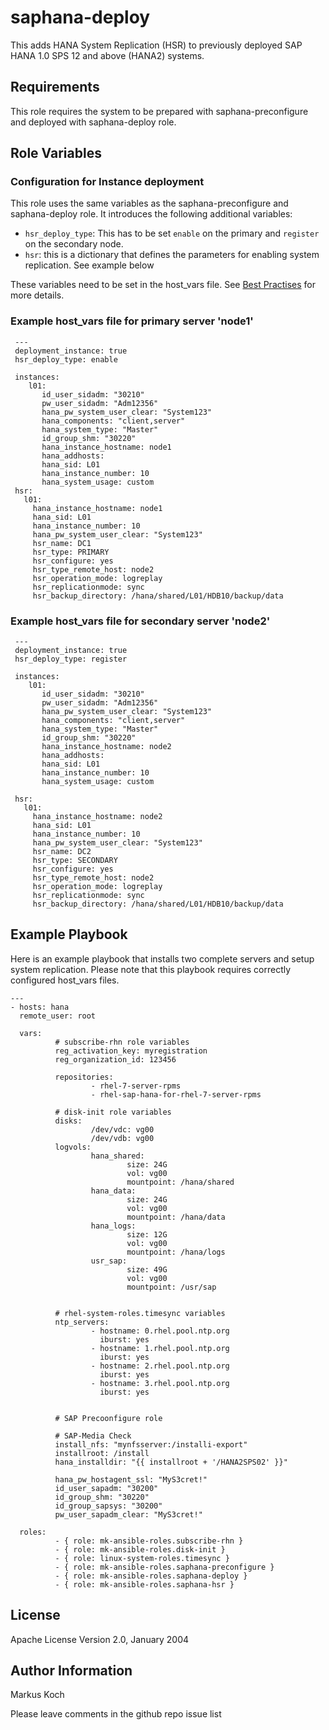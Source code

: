 saphana-deploy
==============

This adds HANA System Replication (HSR) to previously deployed SAP HANA 1.0 SPS 12 and above (HANA2) systems.

Requirements
------------

This role requires the system to be prepared with saphana-preconfigure and deployed with saphana-deploy role.

Role Variables
--------------

### Configuration for Instance deployment

This role uses the same variables as the saphana-preconfigure and saphana-deploy role.
It introduces the following additional variables:
- `hsr_deploy_type`: This has to be set `enable` on the primary and `register` on the secondary node.
- `hsr`: this is a dictionary that defines the parameters for enabling system replication. See example below

These  variables need to be set in the host_vars file. See [Best Practises](http://docs.ansible.com/ansible/latest/user_guide/playbooks_best_practices.html?highlight=host_var#group-and-host-variables) for more details.

### Example host_vars file for primary server 'node1'

     ---
     deployment_instance: true
     hsr_deploy_type: enable

     instances:
        l01:
           id_user_sidadm: "30210"
           pw_user_sidadm: "Adm12356"
           hana_pw_system_user_clear: "System123"
           hana_components: "client,server"
           hana_system_type: "Master"
           id_group_shm: "30220"
           hana_instance_hostname: node1
           hana_addhosts:
           hana_sid: L01
           hana_instance_number: 10
           hana_system_usage: custom
     hsr:
       l01:
         hana_instance_hostname: node1
         hana_sid: L01
         hana_instance_number: 10
         hana_pw_system_user_clear: "System123"
         hsr_name: DC1
         hsr_type: PRIMARY
         hsr_configure: yes
         hsr_type_remote_host: node2
         hsr_operation_mode: logreplay
         hsr_replicationmode: sync
         hsr_backup_directory: /hana/shared/L01/HDB10/backup/data

### Example host_vars file for secondary server 'node2'

     ---
     deployment_instance: true
     hsr_deploy_type: register

     instances:
        l01:
           id_user_sidadm: "30210"
           pw_user_sidadm: "Adm12356"
           hana_pw_system_user_clear: "System123"
           hana_components: "client,server"
           hana_system_type: "Master"
           id_group_shm: "30220"
           hana_instance_hostname: node2
           hana_addhosts:
           hana_sid: L01
           hana_instance_number: 10
           hana_system_usage: custom

     hsr:
       l01:
         hana_instance_hostname: node2
         hana_sid: L01
         hana_instance_number: 10
         hana_pw_system_user_clear: "System123"
         hsr_name: DC2
         hsr_type: SECONDARY
         hsr_configure: yes
         hsr_type_remote_host: node2
         hsr_operation_mode: logreplay
         hsr_replicationmode: sync
         hsr_backup_directory: /hana/shared/L01/HDB10/backup/data



Example Playbook
----------------

Here is an example playbook that installs two complete servers and setup system replication. Please note that this playbook requires correctly configured host_vars files.

    ---
    - hosts: hana
      remote_user: root

      vars:
              # subscribe-rhn role variables
              reg_activation_key: myregistration
              reg_organization_id: 123456

              repositories:
                      - rhel-7-server-rpms
                      - rhel-sap-hana-for-rhel-7-server-rpms

              # disk-init role variables
              disks:
                      /dev/vdc: vg00
                      /dev/vdb: vg00
              logvols:
                      hana_shared:
                              size: 24G
                              vol: vg00
                              mountpoint: /hana/shared
                      hana_data:
                              size: 24G
                              vol: vg00
                              mountpoint: /hana/data
                      hana_logs:
                              size: 12G
                              vol: vg00
                              mountpoint: /hana/logs
                      usr_sap:
                              size: 49G
                              vol: vg00
                              mountpoint: /usr/sap


              # rhel-system-roles.timesync variables
              ntp_servers:
                      - hostname: 0.rhel.pool.ntp.org
                        iburst: yes
                      - hostname: 1.rhel.pool.ntp.org
                        iburst: yes
                      - hostname: 2.rhel.pool.ntp.org
                        iburst: yes
                      - hostname: 3.rhel.pool.ntp.org
                        iburst: yes


              # SAP Precoonfigure role

              # SAP-Media Check
              install_nfs: "mynfsserver:/installi-export"
              installroot: /install
              hana_installdir: "{{ installroot + '/HANA2SPS02' }}"

              hana_pw_hostagent_ssl: "MyS3cret!"
              id_user_sapadm: "30200"
              id_group_shm: "30220"
              id_group_sapsys: "30200"
              pw_user_sapadm_clear: "MyS3cret!"

      roles:
              - { role: mk-ansible-roles.subscribe-rhn }
              - { role: mk-ansible-roles.disk-init }
              - { role: linux-system-roles.timesync }
              - { role: mk-ansible-roles.saphana-preconfigure }
              - { role: mk-ansible-roles.saphana-deploy }
              - { role: mk-ansible-roles.saphana-hsr }

License
-------

Apache License
Version 2.0, January 2004

Author Information
------------------

Markus Koch

Please leave comments in the github repo issue list
